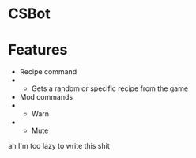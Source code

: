 # CSBot

# Features
- Recipe command
- - Gets a random or specific recipe from the game
- Mod commands
- - Warn
- - Mute

ah I'm too lazy to write this shit
